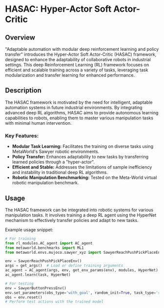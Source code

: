 # HASAC: Hyper-Actor Soft Actor-Critic

## Overview
"Adaptable automation with modular deep reinforcement learning and policy transfer" introduces the Hyper-Actor Soft Actor-Critic (HASAC) framework, designed to enhance the adaptability of collaborative robots in industrial settings. This deep Reinforcement Learning (RL) framework focuses on efficient and scalable training across a variety of tasks, leveraging task modularization and transfer learning for enhanced performance.

## Description
The HASAC framework is motivated by the need for intelligent, adaptable automation systems in future industrial environments. By integrating advanced deep RL algorithms, HASAC aims to provide autonomous learning capabilities to robots, enabling them to master various manipulation tasks with minimal human intervention.

### Key Features:
- **Modular Task Learning:** Facilitates the training on diverse tasks using MetaWorld's Sawyer robotic environments.
- **Policy Transfer:** Enhances adaptability to new tasks by transferring learned policies through a "hyper-actor".
- **Efficient and Stable:** Addresses the limitations of sample inefficiency and instability in traditional deep RL algorithms.
- **Robotic Manipulation Benchmarking:** Tested on the Meta-World virtual robotic manipulation benchmark.

## Usage
The HASAC framework can be integrated into robotic systems for various manipulation tasks. It involves training a deep RL agent using the HyperNet mechanism to effectively transfer policies and adapt to new tasks.

Example usage snippet:
```python
# For training
from rl_modules.AC_agent import AC_agent
from metaworld.benchmarks import ML1
from metaworld.envs.mujoco.sawyer_xyz import SawyerReachPushPickPlaceEnv

env = SawyerReachPushPickPlaceEnv()
args = get_args()  # Load or define training arguments
ac_agent = AC_agent(args, env, get_env_params(env), modules, HyperNet)
ac_agent.learn(task, HyperNet)

# For testing
env = SawyerButtonPressEnv()
env.set_parameters(obs_type='with_goal', random_init=True, task_type='reach')
obs = env.reset()
# Perform test actions with the trained model

